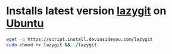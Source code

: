# Installs latest version [lazygit](https://github.com/jesseduffield/lazygit) on [Ubuntu](https://www.ubuntu.com/)

```bash
wget -q https://script.install.devinsideyou.com/lazygit
sudo chmod +x lazygit && ./lazygit
```

